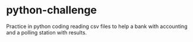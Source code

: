 # python-challenge
Practice in python coding reading csv files to help a bank with accounting and a polling station with results.
